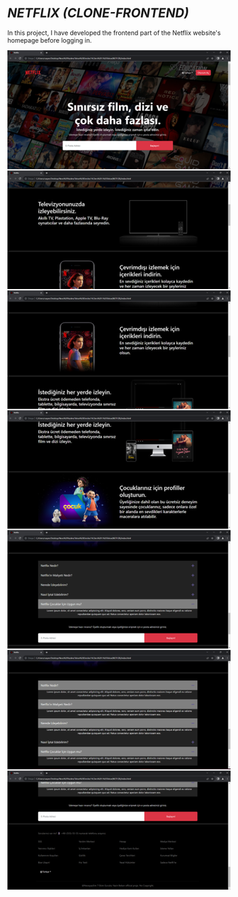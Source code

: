 <h1><i>NETFLIX (CLONE-FRONTEND)</i></h1>
<p>In this project, I have developed the frontend part of the Netflix website's homepage before logging in.</p>
<img src="SS1.png">
<img src="SS2.png">
<img src="SS3.png">
<img src="SS4.png">
<img src="SS5.png">
<img src="SS6.png">
<img src="SS7.png">
